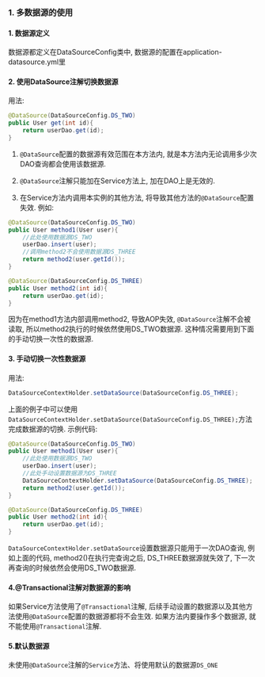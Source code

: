 ### 1. 多数据源的使用
#### 1. 数据源定义
数据源都定义在DataSourceConfig类中, 数据源的配置在application-datasource.yml里

#### 2. 使用DataSource注解切换数据源
用法:

```java
@DataSource(DataSourceConfig.DS_TWO)
public User get(int id){
    return userDao.get(id);
}
```

1. `@DataSource`配置的数据源有效范围在本方法内, 就是本方法内无论调用多少次DAO查询都会使用该数据源.

2. `@DataSource`注解只能加在Service方法上, 加在DAO上是无效的.

3. 在Service方法内调用本实例的其他方法, 将导致其他方法的`@DataSource`配置失效. 例如:

```java
@DataSource(DataSourceConfig.DS_TWO)
public User method1(User user){
    //此处使用数据源DS_TWO
    userDao.insert(user);
    //调用method2不会使用数据源DS_THREE
    return method2(user.getId());
}

@DataSource(DataSourceConfig.DS_THREE)
public User method2(int id){
    return userDao.get(id);
}
```

因为在method1方法内部调用method2, 导致AOP失效, `@DataSource`注解不会被读取, 所以method2执行的时候依然使用DS_TWO数据源.
这种情况需要用到下面的手动切换一次性的数据源.

#### 3. 手动切换一次性数据源
用法:

```java
DataSourceContextHolder.setDataSource(DataSourceConfig.DS_THREE);
```

上面的例子中可以使用`DataSourceContextHolder.setDataSource(DataSourceConfig.DS_THREE);`方法完成数据源的切换.
示例代码:

```java
@DataSource(DataSourceConfig.DS_TWO)
public User method1(User user){
    //此处使用数据源DS_TWO
    userDao.insert(user);
    //此处手动设置数据源为DS_THREE
    DataSourceContextHolder.setDataSource(DataSourceConfig.DS_THREE);
    return method2(user.getId());
}

@DataSource(DataSourceConfig.DS_THREE)
public User method2(int id){
    return userDao.get(id);
}
```

`DataSourceContextHolder.setDataSource`设置数据源只能用于一次DAO查询, 例如上面的代码, method2()在执行完查询之后,
DS_THREE数据源就失效了, 下一次再查询的时候依然会使用DS_TWO数据源.

#### 4.@Transactional注解对数据源的影响
如果Service方法使用了`@Transactional`注解, 后续手动设置的数据源以及其他方法使用`@DataSource`配置的数据源都将不会生效.
如果方法内要操作多个数据源, 就不能使用`@Transactional`注解.

#### 5.默认数据源
未使用`@DataSource`注解的`Service`方法、将使用默认的数据源`DS_ONE`